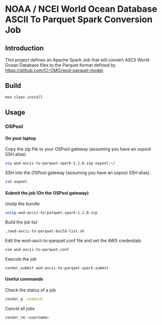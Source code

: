# NOAA / NCEI World Ocean Database ASCII To Parquet Spark Conversion Job

## Introduction

This project defines an Apache Spark Job that will convert ASCII World Ocean
Database files to the Parquet format defined by https://github.com/CI-CMG/wod-parquet-model.

## Build
```bash
mvn clean install
```

## Usage 

### OSPool

#### On your laptop

Copy the zip file to your OSPool gateway (assuming you have an ospool SSH alias)
```bash
scp wod-ascii-to-parquet-spark-1.1.0.zip ospool:~/
```

SSH into the OSPool gateway (assuming you have an ospool SSH alias)
```bash
ssh ospool
```

#### Submit the job (On the OSPool gateway)

Unzip the bundle
```bash
unzip wod-ascii-to-parquet-spark-1.1.0.zip
```

Build the job list
```bash
./wod-ascii-to-parquet-build-list.sh
```

Edit the wod-ascii-to-parquet.conf file and set the AWS credentials
```bash
vim wod-ascii-to-parquet.conf
```

Execute the job
```bash
condor_submit wod-ascii-to-parquet-spark.submit
```

#### Useful commands

Check the status of a job
```bash
condor_q -nobatch
```

Cancel all jobs
```bash
condor_rm <username>
```





